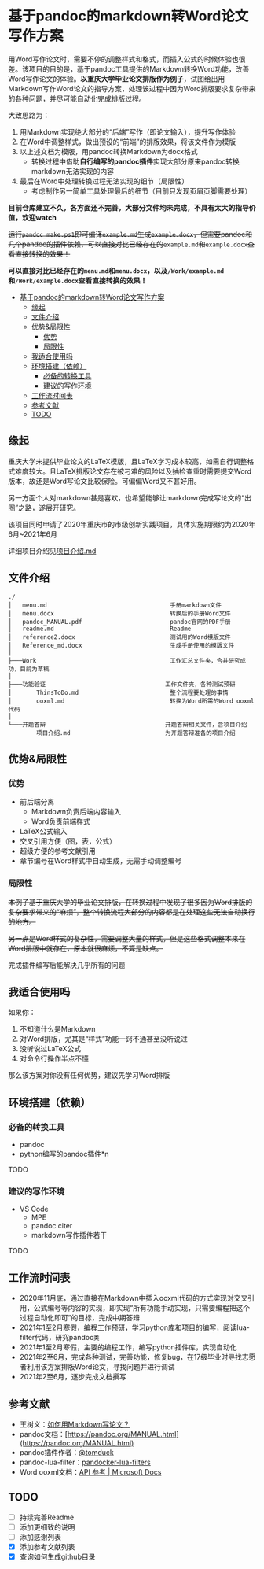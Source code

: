 # 基于pandoc的markdown转Word论文写作方案

用Word写作论文时，需要不停的调整样式和格式，而插入公式的时候体验也很差。该项目的目的是，基于pandoc工具提供的Markdown转换Word功能，改善Word写作论文的体验。**以重庆大学毕业论文排版作为例子**，试图给出用Markdown写作Word论文的指导方案，处理该过程中因为Word排版要求复杂带来的各种问题，并尽可能自动化完成排版过程。

大致思路为：

1. 用Markdown实现绝大部分的“后端”写作（即论文输入），提升写作体验
2. 在Word中调整样式，做出预设的“前端”的排版效果，将该文件作为模版
3. 以上述文档为模版，用pandoc转换Markdown为docx格式
   * 转换过程中借助**自行编写的pandoc插件**实现大部分原来pandoc转换markdown无法实现的内容
4. 最后在Word中处理转换过程无法实现的细节（局限性）
   * 考虑制作另一简单工具处理最后的细节（目前只发现页眉页脚需要处理）

**目前仓库建立不久，各方面还不完善，大部分文件均未完成，不具有太大的指导价值，欢迎watch**

~~运行`pandoc_make.ps1`即可编译`example.md`生成`example.docx`，但需要pandoc和几个pandoc的插件依赖，可以直接对比已经存在的`example.md`和`example.docx`查看直接转换的效果！~~

**可以直接对比已经存在的`menu.md`和`menu.docx`，以及`/Work/example.md`和`/Work/example.docx`查看直接转换的效果！**

<!-- @import "[TOC]" {cmd="toc" depthFrom=1 depthTo=6 orderedList=false} -->

<!-- code_chunk_output -->

- [基于pandoc的markdown转Word论文写作方案](#基于pandoc的markdown转word论文写作方案)
  - [缘起](#缘起)
  - [文件介绍](#文件介绍)
  - [优势&局限性](#优势局限性)
    - [优势](#优势)
    - [局限性](#局限性)
  - [我适合使用吗](#我适合使用吗)
  - [环境搭建（依赖）](#环境搭建依赖)
    - [必备的转换工具](#必备的转换工具)
    - [建议的写作环境](#建议的写作环境)
  - [工作流时间表](#工作流时间表)
  - [参考文献](#参考文献)
  - [TODO](#todo)

<!-- /code_chunk_output -->

## 缘起

重庆大学未提供毕业论文的LaTeX模版，且LaTeX学习成本较高，如需自行调整格式难度较大。且LaTeX排版论文存在被刁难的风险以及抽检查重时需要提交Word版本，故还是Word写论文比较保险。可偏偏Word又不甚好用。

另一方面个人对markdown甚是喜欢，也希望能够让markdown完成写论文的“出圈”之路，遂展开研究。

该项目同时申请了2020年重庆市的市级创新实践项目，具体实施期限约为2020年6月~2021年6月

详细项目介绍见[项目介绍.md](开题答辩/项目介绍.md)

## 文件介绍

```
./
│   menu.md                                   手册markdown文件
│   menu.docx                                 转换后的手册Word文件
│   pandoc_MANUAL.pdf                         pandoc官网的PDF手册
│   readme.md                                 Readme
│   reference2.docx                           测试用的Word模版文件
│   Reference_md.docx                         生成手册使用的模版文件
│
├───Work                                      工作汇总文件夹，合并研究成功，目前为草稿
│
├───功能验证                                  工作文件夹，各种测试预研
│       ThinsToDo.md                          整个流程要处理的事情
│       ooxml.md                              转换为Word所需的Word ooxml代码
│
└───开题答辩                                  开题答辩相关文件，含项目介绍
        项目介绍.md                           为开题答辩准备的项目介绍
```

## 优势&局限性

### 优势

* 前后端分离
  * Markdown负责后端内容输入
  * Word负责前端样式
* LaTeX公式输入
* 交叉引用方便（图，表，公式）
* 超级方便的参考文献引用
* 章节编号在Word样式中自动生成，无需手动调整编号

### 局限性

~~本例子基于重庆大学的毕业论文排版，在转换过程中发现了很多因为Word排版的复杂要求带来的“麻烦”，整个转换流程大部分的内容都是在处理这些无法自动换行的地方。~~

~~另一点是Word样式的复杂性，需要调整大量的样式，但是这些格式调整本来在Word排版中就存在，原本就很麻烦，不算是缺点。~~

完成插件编写后能解决几乎所有的问题

## 我适合使用吗

如果你：

1. 不知道什么是Markdown
2. 对Word排版，尤其是“样式”功能一窍不通甚至没听说过
3. 没听说过LaTeX公式
4. 对命令行操作半点不懂

那么该方案对你没有任何优势，建议先学习Word排版

## 环境搭建（依赖）

### 必备的转换工具

* pandoc
* python编写的pandoc插件*n

TODO

### 建议的写作环境

* VS Code
  * MPE
  * pandoc citer
  * markdown写作插件若干

TODO

## 工作流时间表

* 2020年11月底，通过直接在Markdown中插入ooxml代码的方式实现对交叉引用，公式编号等内容的实现，即实现“所有功能手动实现，只需要编程把这个过程自动化即可”的目标，完成中期答辩
* 2021年1至2月寒假，编程工作预研，学习python库和项目的编写，阅读lua-filter代码，研究pandoc`类`
* 2021年1至2月寒假，主要的编程工作，编写python插件库，实现自动化
* 2021年2至6月，完成各种测试，完善功能，修复bug，在17级毕业时寻找志愿者利用该方案排版Word论文，寻找问题并进行调试
* 2021年2至6月，逐步完成文档撰写

## 参考文献

* 王树义：[如何用Markdown写论文？](https://www.jianshu.com/p/b0ac7ae98100)
* pandoc文档：[https://pandoc.org/MANUAL.html](https://pandoc.org/MANUAL.html)
* pandoc插件作者：[\@tomduck](https://github.com/tomduck?tab=repositories)
* pandoc-lua-filter：[pandocker-lua-filters](https://github.com/pandocker/pandocker-lua-filters)
* Word ooxml文档：[API 参考 | Microsoft Docs](https://docs.microsoft.com/zh-cn/dotnet/api/overview/openxml/?view=openxml-2.8.1)

## TODO

- [ ] 持续完善Readme
- [ ] 添加更细致的说明
- [ ] 添加感谢列表
- [x] 添加参考文献列表
- [x] 查询如何生成github目录
